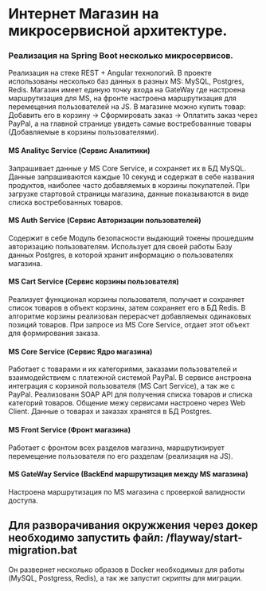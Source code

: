 # Интернет Магазин на микросервисной архитектуре. 


### Реализация на Spring Boot несколько микросервисов.
Реализация на стеке REST + Angular технологий. В проекте использованы несколько баз данных в разных MS: MySQL, Postgres, Redis.
Магазин имеет единую точку входа на GateWay где настроена маршрутизация для MS, на фронте настроена маршрутизация для перемещения 
пользователей на JS. В магазине можно купить товар: Добавить его в корзину -> Cформировать заказ -> Оплатить заказ через PayPal, 
а на главной странице увидеть самые востребованные товары (Добавляемые в корзины пользователями).

#### MS Analityc Service (Сервис Аналитики)
Запрашивает данные у MS Core Service,  и сохраняет их в БД MySQL.  Данные запрашиваются каждые 10 секунд и содержат в себе 
названия продуктов, наиболее часто добавляемых в корзины покупателей. При загрузке стартовой страницы магазина,  данные 
показываются в виде списка востребованных товаров.

#### MS Auth Service (Сервис Авторизации пользователей)
Содержит в себе Модуль безопасности выдающий токены прошедшим авторизацию пользователям. Использует для своей работы Базу 
данных Postgres, в которой хранит информацию о пользователях магазина.

#### MS Cart Service (Сервис корзины пользователя)
Реализует функционал корзины пользователя, получает и сохраняет список товаров в объект корзины, затем сохраняет его в БД Redis.
В алгоритме корзины реализован перерасчет добавляемых одинаковых позиций товаров. При запросе из MS Core Service, отдает этот 
объект для формирования заказа.

#### MS Core Service (Сервис Ядро магазина)
Работает с товарами и их категориями, заказами пользователей и взаимодействием с платежной системой PayPal. 
В сервисе анстроена интеграция с корзиной пользователя (MS Cart Service), а так же с PayPal. Реализованн SOAP API для получения
списка товаров и списка категорий товаров. Общение межу сервисами настроено через Web Client. Данные о товарах и заказах хранятся в 
БД Postgres.

#### MS Front Service (Фронт магазина)
Работает с фронтом всех разделов магазина, маршрутизирует перемещение пользователя по его разделам (реализация на JS).

#### MS GateWay Service (BackEnd маршрутизация между MS магазина)
Настроена маршрутизация по MS магазина с проверкой валидности доступа.

## Для разворачивания окружжения через докер необходимо запустить файл: /flayway/start-migration.bat 
Он развернет несколько образов в Docker необходимых для работы (MySQL, Postgress, Redis), а так же запустит скрипты для миграции.




